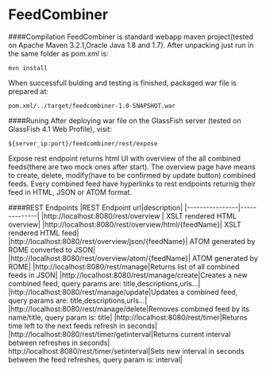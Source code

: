 FeedCombiner
======

####Compilation
FeedCombiner is standard webapp maven project(tested on Apache Maven 3.2.1,Oracle Java 1.8 and 1.7).
After unpacking just run in the same folder as pom.xml is:
```
mvn install
```
When successfull bulding and testing is finished, packaged war file is prepared at:
```
pom.xml/../target/feedcombiner-1.0-SNAPSHOT.war
```

####Runing
After deploying war file on the GlassFish server (tested on GlassFish 4.1 Web Profile),
visit:
```
${server_ip:port}/feedcombiner/rest/expose
```
Expose rest endpoint returns html UI with overview of the all combined feeds(there are two mock ones after start). The overview page have means to create, delete, modify(have to be confirmed by update button) combined feeds. Every combined feed have hyperlinks to rest endpoints returnig their feed in HTML, JSON or ATOM format. 

####REST Endpoints
|REST Endpoint url|description|
|----------------|--------------|
|http://localhost:8080/rest/overview | XSLT rendered HTML overview|
|http://localhost:8080/rest/overview/html/{feedName}| XSLT rendered HTML feed|
|http://localhost:8080/rest/overview/json/{feedName}| ATOM generated by ROME converted to JSON|
|http://localhost:8080/rest/overview/atom/{feedName}| ATOM generated by ROME|
|http://localhost:8080/rest/manage|Returns list of all combined feeds in JSON|
|http://localhost:8080/rest/manage/create|Creates a new combined feed, query params are: title,descriptions,urls...|
|http://localhost:8080/rest/manage/update|Updates a combined feed, query params are: title,descriptions,urls...|
|http://localhost:8080/rest/manage/delete|Removes combined feed by its name/title, query param is: title|
|http://localhost:8080/rest/timer|Returns time left to the next feeds refresh in seconds|
|http://localhost:8080/rest/timer/getinterval|Returns current interval between refreshes in seconds|
http://localhost:8080/rest/timer/setinterval|Sets new interval in seconds between the feed refreshes, query param is: interval|
```

